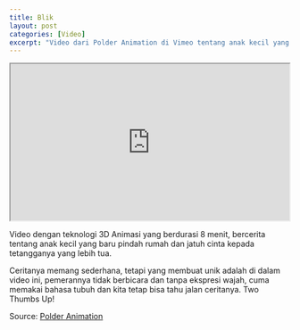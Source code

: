 ```yaml
---
title: Blik
layout: post
categories: [Video]
excerpt: "Video dari Polder Animation di Vimeo tentang anak kecil yang jatuh cinta kepada tetangganya yang lebih tua."
---
```


<div class="vid-wrap"><div class="vid-container"><iframe src="http://player.vimeo.com/video/25475500?title=0&amp;byline=0&amp;portrait=0" width="500" height="281"></iframe></div></div>

Video dengan teknologi 3D Animasi yang berdurasi 8 menit, bercerita tentang anak kecil yang baru pindah rumah dan jatuh cinta kepada tetangganya yang lebih tua.

Ceritanya memang sederhana, tetapi yang membuat unik adalah di dalam video ini, pemerannya tidak berbicara dan tanpa ekspresi wajah, cuma memakai bahasa tubuh dan kita tetap bisa tahu jalan ceritanya. Two Thumbs Up!

Source: [Polder Animation](http://www.polderanimation.com/)